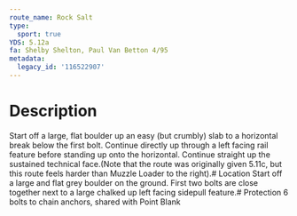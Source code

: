 ```yaml
---
route_name: Rock Salt
type:
  sport: true
YDS: 5.12a
fa: Shelby Shelton, Paul Van Betton 4/95
metadata:
  legacy_id: '116522907'
---
```

# Description
Start off a large, flat boulder up an easy (but crumbly) slab to a horizontal break below the first bolt. Continue directly up through a left facing rail feature before standing up onto the horizontal. Continue straight up the sustained technical face.(Note that the route was originally given 5.11c, but this route feels harder than Muzzle Loader to the right).# Location
Start off a large and flat grey boulder on the ground. First two bolts are close together next to a large chalked up left facing sidepull feature.# Protection
6 bolts to chain anchors, shared with Point Blank